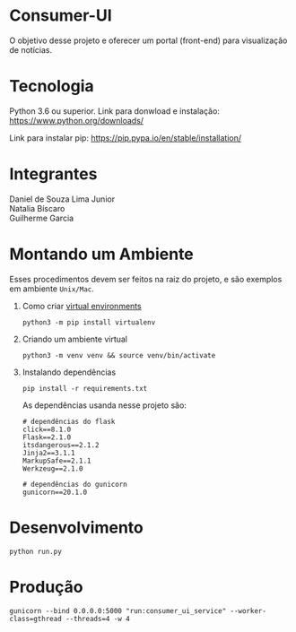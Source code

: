 # Consumer-UI
O objetivo desse projeto e oferecer um portal (front-end) para visualização de notícias.

# Tecnologia
Python 3.6 ou superior. Link para donwload e instalação: https://www.python.org/downloads/

Link para instalar pip: https://pip.pypa.io/en/stable/installation/

# Integrantes
Daniel de Souza Lima Junior  
Natalia Bíscaro  
Guilherme Garcia  

# Montando um Ambiente
Esses procedimentos devem ser feitos na raiz do projeto, e são exemplos em ambiente `Unix/Mac`.
1. Como criar [virtual environments](https://docs.python.org/3/library/venv.html)  
    ```
    python3 -m pip install virtualenv
    ```
2. Criando um ambiente virtual   
    ```
    python3 -m venv venv && source venv/bin/activate
    ```
3. Instalando dependências
    ```
    pip install -r requirements.txt
    ```
    As dependências usanda nesse projeto são:
    ```
    # dependências do flask
    click==8.1.0
    Flask==2.1.0
    itsdangerous==2.1.2
    Jinja2==3.1.1
    MarkupSafe==2.1.1
    Werkzeug==2.1.0

    # dependências do gunicorn
    gunicorn==20.1.0
    ```

# Desenvolvimento
```
python run.py
```

# Produção
```
gunicorn --bind 0.0.0.0:5000 "run:consumer_ui_service" --worker-class=gthread --threads=4 -w 4
```
